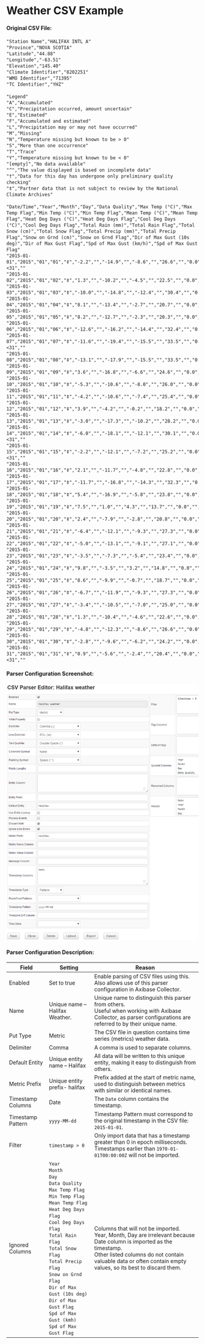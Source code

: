 # Weather CSV Example

#### Original CSV File:

```
"Station Name","HALIFAX INTL A"
"Province","NOVA SCOTIA"
"Latitude","44.88"
"Longitude","-63.51"
"Elevation","145.40"
"Climate Identifier","8202251"
"WMO Identifier","71395"
"TC Identifier","YHZ"
 
"Legend"
"A","Accumulated"
"C","Precipitation occurred, amount uncertain"
"E","Estimated"
"F","Accumulated and estimated"
"L","Precipitation may or may not have occurred"
"M","Missing"
"N","Temperature missing but known to be > 0"
"S","More than one occurrence"
"T","Trace"
"Y","Temperature missing but known to be < 0"
"[empty]","No data available"
"^","The value displayed is based on incomplete data"
"†","Data for this day has undergone only preliminary quality checking"
"‡","Partner data that is not subject to review by the National Climate Archives"
 
"Date/Time","Year","Month","Day","Data Quality","Max Temp (°C)","Max Temp Flag","Min Temp (°C)","Min Temp Flag","Mean Temp (°C)","Mean Temp Flag","Heat Deg Days (°C)","Heat Deg Days Flag","Cool Deg Days (°C)","Cool Deg Days Flag","Total Rain (mm)","Total Rain Flag","Total Snow (cm)","Total Snow Flag","Total Precip (mm)","Total Precip Flag","Snow on Grnd (cm)","Snow on Grnd Flag","Dir of Max Gust (10s deg)","Dir of Max Gust Flag","Spd of Max Gust (km/h)","Spd of Max Gust Flag"
"2015-01-01","2015","01","01","‡","-2.2","","-14.9","","-8.6","","26.6","","0.0","","0.0","","1.6","","1.6","","0","","","M","<31",""
"2015-01-02","2015","01","02","‡","1.3","","-10.2","","-4.5","","22.5","","0.0","","0.0","","0.4","","0.4","","1","","","M","70",""
"2015-01-03","2015","01","03","‡","-10.0","","-14.8","","-12.4","","30.4","","0.0","","0.0","","0.0","T","0.0","T","1","","","M","54",""
"2015-01-04","2015","01","04","‡","8.1","","-13.4","","-2.7","","20.7","","0.0","","8.2","","12.8","","21.0","","8","","","M","70",""
"2015-01-05","2015","01","05","‡","8.2","","-12.7","","-2.3","","20.3","","0.0","","6.6","","0.0","T","6.6","","1","","","M","91",""
"2015-01-06","2015","01","06","‡","-12.6","","-16.2","","-14.4","","32.4","","0.0","","0.0","","1.6","","1.6","","0","","","M","67",""
"2015-01-07","2015","01","07","‡","-11.6","","-19.4","","-15.5","","33.5","","0.0","","0.0","","0.8","","0.8","","0","","","M","<31",""
"2015-01-08","2015","01","08","‡","-13.1","","-17.9","","-15.5","","33.5","","0.0","","0.0","","0.0","T","0.0","T","0","","","M","43",""
"2015-01-09","2015","01","09","‡","3.6","","-16.8","","-6.6","","24.6","","0.0","","3.2","","2.6","","5.8","","0","","","M","70",""
"2015-01-10","2015","01","10","‡","-5.3","","-10.6","","-8.0","","26.0","","0.0","","0.0","","0.6","","0.6","","2","","","M","43",""
"2015-01-11","2015","01","11","‡","-4.2","","-10.6","","-7.4","","25.4","","0.0","","0.0","","0.0","T","0.0","T","2","","","M","35",""
"2015-01-12","2015","01","12","‡","3.9","","-4.2","","-0.2","","18.2","","0.0","","2.4","","6.0","","8.4","","2","","","M","44",""
"2015-01-13","2015","01","13","‡","-3.0","","-17.3","","-10.2","","28.2","","0.0","","0.0","","2.6","","2.6","","8","","","M","57",""
"2015-01-14","2015","01","14","‡","-6.0","","-18.1","","-12.1","","30.1","","0.0","","0.0","","0.0","T","0.0","T","8","","","M","<31",""
"2015-01-15","2015","01","15","‡","-2.2","","-12.1","","-7.2","","25.2","","0.0","","0.0","","0.0","T","0.0","T","7","","","M","<31",""
"2015-01-16","2015","01","16","‡","2.1","","-11.7","","-4.8","","22.8","","0.0","","1.0","","3.0","","4.0","","9","","","M","59",""
"2015-01-17","2015","01","17","‡","-11.7","","-16.8","","-14.3","","32.3","","0.0","","0.0","","4.8","","4.8","","10","","","M","63",""
"2015-01-18","2015","01","18","‡","5.4","","-16.9","","-5.8","","23.8","","0.0","","0.0","","0.0","","0.0","","10","","","M","56",""
"2015-01-19","2015","01","19","‡","7.5","","1.0","","4.3","","13.7","","0.0","","24.8","","0.0","","24.8","","4","","","M","93",""
"2015-01-20","2015","01","20","‡","2.4","","-7.9","","-2.8","","20.8","","0.0","","0.0","","0.0","T","0.0","T","","","","M","65",""
"2015-01-21","2015","01","21","‡","-6.4","","-12.1","","-9.3","","27.3","","0.0","","0.0","","0.0","T","0.0","T","","","","M","48",""
"2015-01-22","2015","01","22","‡","-5.0","","-13.1","","-9.1","","27.1","","0.0","","0.0","","1.0","","1.0","","1","","","M","50",""
"2015-01-23","2015","01","23","‡","-3.5","","-7.3","","-5.4","","23.4","","0.0","","0.0","","0.0","T","0.0","T","1","","","M","48",""
"2015-01-24","2015","01","24","‡","9.8","","-3.5","","3.2","","14.8","","0.0","","35.0","","2.4","","37.4","","0","","","M","78",""
"2015-01-25","2015","01","25","‡","8.6","","-9.9","","-0.7","","18.7","","0.0","","0.0","","0.0","T","0.0","T","","","","M","70",""
"2015-01-26","2015","01","26","‡","-6.7","","-11.9","","-9.3","","27.3","","0.0","","0.0","","0.0","","0.0","","","","","M","50",""
"2015-01-27","2015","01","27","‡","-3.4","","-10.5","","-7.0","","25.0","","0.0","","1.0","","13.0","","14.0","","2","","","M","72",""
"2015-01-28","2015","01","28","‡","1.3","","-10.4","","-4.6","","22.6","","0.0","","0.0","","6.0","","6.0","","13","","","M","54",""
"2015-01-29","2015","01","29","‡","-4.8","","-12.3","","-8.6","","26.6","","0.0","","0.0","","0.0","","0.0","","17","","","M","32",""
"2015-01-30","2015","01","30","‡","-2.8","","-9.6","","-6.2","","24.2","","0.0","","0.0","","0.0","T","0.0","T","16","","","M","32",""
"2015-01-31","2015","01","31","‡","0.9","","-5.6","","-2.4","","20.4","","0.0","","","M","","M","","M","4","","","M","<31",""
```

#### Parser Configuration Screenshot:

![](resources/csv_halifax_config.png)

#### Parser Configuration Description:

| Field | Setting | Reason | 
| --- | --- | --- | 
|  Enabled  |  Set to true  |  Enable parsing of CSV files using this.<br>Also allows use of this parser configuration in Axibase Collector.  | 
|  Name  |  Unique name – Halifax Weather.  |  Unique name to distinguish this parser from others.<br>Useful when working with Axibase Collector, as parser configurations are referred to by their unique name.  | 
|  Put Type  |  Metric  |  The CSV file in question contains time series (metrics) weather data.  | 
|  Delimiter  |  Comma  |  A comma is used to separate columns.  | 
|  Default Entity  |  Unique entity name – Halifax  |  All data will be written to this unique entity, making it easy to distinguish from others.  | 
|  Metric Prefix  |  Unique entity prefix- halifax  |  Prefix added at the start of metric name, used to distinguish between metrics with similar or identical names.  | 
|  Timestamp Columns  |  Date  |  The `Date` column contains the timestamp.  | 
|  Timestamp Pattern  |  `yyyy-MM-dd`  |  Timestamp Pattern must correspond to the original timestamp in the CSV file: `2015-01-01`.  | 
|  Filter  |  `timestamp > 0`  |  Only import data that has a timestamp greater than 0 in epoch milliseconds.<br>Timestamps earlier than `1970-01-01T00:00:00Z` will not be imported.  | 
|  Ignored Columns  |  `Year`<br>`Month`<br>`Day`<br>`Data Quality`<br>`Max Temp Flag`<br>`Min Temp Flag`<br>`Mean Temp Flag`<br>`Heat Deg Days Flag`<br>`Cool Deg Days Flag`<br>`Total Rain Flag`<br>`Total Snow Flag`<br>`Total Precip Flag`<br>`Snow on Grnd Flag`<br>`Dir of Max Gust (10s deg)`<br>`Dir of Max Gust Flag`<br>`Spd of Max Gust (kmh)`<br>`Spd of Max Gust Flag`  |  Columns that will not be imported.<br>Year, Month, Day are irrelevant because Date column is imported as the timestamp.<br>Other listed columns do not contain valuable data or often contain empty values, so its best to discard them.  | 
